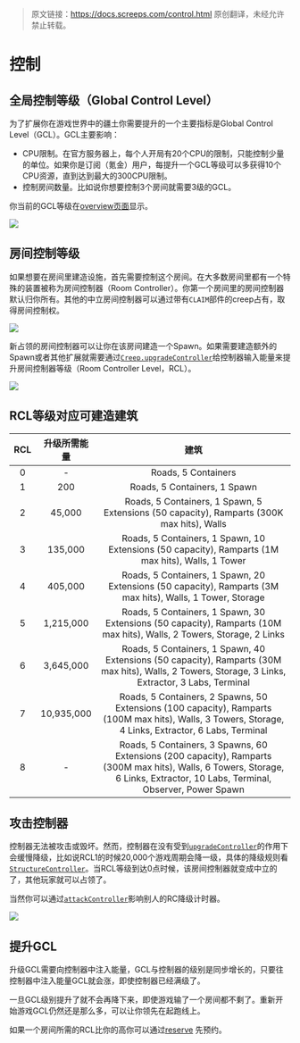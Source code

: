 > 原文链接：<https://docs.screeps.com/control.html>
> 原创翻译，未经允许禁止转载。

# 控制

## 全局控制等级（Global Control Level）

为了扩展你在游戏世界中的疆土你需要提升的一个主要指标是Global Control Level（GCL）。GCL主要影响：

* CPU限制。在官方服务器上，每个人开局有20个CPU的限制，只能控制少量的单位。如果你是订阅（氪金）用户，每提升一个GCL等级可以多获得10个CPU资源，直到达到最大的300CPU限制。
* 控制房间数量。比如说你想要控制3个房间就需要3级的GCL。

你当前的GCL等级在[overview页面](https://screeps.com/a/#!/overview)显示。

![](https://docs.screeps.com/img/gcl-cpu.png)

## 房间控制等级

如果想要在房间里建造设施，首先需要控制这个房间。在大多数房间里都有一个特殊的装置被称为房间控制器（Room Controller）。你第一个房间里的房间控制器默认归你所有。其他的中立房间控制器可以通过带有`CLAIM`部件的creep占有，取得房间控制权。

![](https://docs.screeps.com/img/c1.png)

新占领的房间控制器可以让你在该房间建造一个Spawn。如果需要建造额外的Spawn或者其他扩展就需要通过[`Creep.upgradeController`](https://docs.screeps.com/api/#Creep.upgradeController)给控制器输入能量来提升房间控制器等级（Room Controller Level，RCL）。

![](https://docs.screeps.com/img/c2.png)

## RCL等级对应可建造建筑

| RCL  | 升级所需能量 |                             建筑                             |
| :--: | :----------: | :----------------------------------------------------------: |
|  0   |      -       |                     Roads, 5 Containers                      |
|  1   |     200      |                 Roads, 5 Containers, 1 Spawn                 |
|  2   |    45,000    | Roads, 5 Containers, 1 Spawn, 5 Extensions (50 capacity), Ramparts (300K max hits), Walls |
|  3   |   135,000    | Roads, 5 Containers, 1 Spawn, 10 Extensions (50 capacity), Ramparts (1M max hits), Walls, 1 Tower |
|  4   |   405,000    | Roads, 5 Containers, 1 Spawn, 20 Extensions (50 capacity), Ramparts (3M max hits), Walls, 1 Tower, Storage |
|  5   |  1,215,000   | Roads, 5 Containers, 1 Spawn, 30 Extensions (50 capacity), Ramparts (10M max hits), Walls, 2 Towers, Storage, 2 Links |
|  6   |  3,645,000   | Roads, 5 Containers, 1 Spawn, 40 Extensions (50 capacity), Ramparts (30M max hits), Walls, 2 Towers, Storage, 3 Links, Extractor, 3 Labs, Terminal |
|  7   |  10,935,000  | Roads, 5 Containers, 2 Spawns, 50 Extensions (100 capacity), Ramparts (100M max hits), Walls, 3 Towers, Storage, 4 Links, Extractor, 6 Labs, Terminal |
|  8   |      -       | Roads, 5 Containers, 3 Spawns, 60 Extensions (200 capacity), Ramparts (300M max hits), Walls, 6 Towers, Storage, 6 Links, Extractor, 10 Labs, Terminal, Observer, Power Spawn |

## 攻击控制器

控制器无法被攻击或毁坏。然而，控制器在没有受到[`upgradeController`](https://docs.screeps.com/api/#Creep.upgradeController)的作用下会缓慢降级，比如说RCL1的时候20,000个游戏周期会降一级，具体的降级规则看[`StructureController`](https://docs.screeps.com/api/#StructureController)。当RCL等级到达0点时候，该房间控制器就变成中立的了，其他玩家就可以占领了。

当然你可以通过[`attackController`](https://docs.screeps.com/api/#Creep.attackController)影响别人的RC降级计时器。

![](https://docs.screeps.com/img/controllerDowngrade.png)

## 提升GCL

升级GCL需要向控制器中注入能量，GCL与控制器的级别是同步增长的，只要往控制器中注入能量GCL就会涨，即使控制器已经满级了。

一旦GCL级别提升了就不会再降下来，即使游戏输了一个房间都不剩了。重新开始游戏GCL仍然还是那么多，可以让你领先在起跑线上。

如果一个房间所需的RCL比你的高你可以通过[reserve](https://docs.screeps.com/api/#Creep.reserveController) 先预约。

